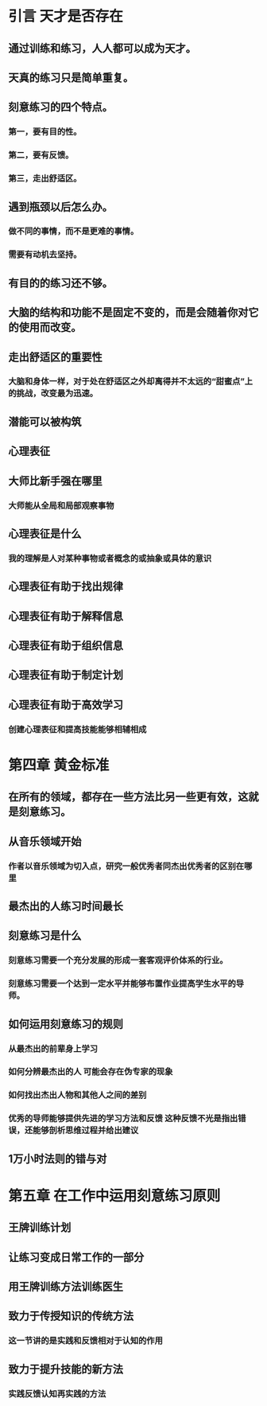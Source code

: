 # 引言 天才是否存在
## 通过训练和练习，人人都可以成为天才。


## 天真的练习只是简单重复。

## 刻意练习的四个特点。
### 第一，要有目的性。
### 第二，要有反馈。
### 第三，走出舒适区。

## 遇到瓶颈以后怎么办。
### 做不同的事情，而不是更难的事情。
### 需要有动机去坚持。

## 有目的的练习还不够。

## 大脑的结构和功能不是固定不变的，而是会随着你对它的使用而改变。

## 走出舒适区的重要性
### 大脑和身体一样，对于处在舒适区之外却离得并不太远的“甜蜜点”上的挑战，改变最为迅速。 

## 潜能可以被构筑

## 心理表征

## 大师比新手强在哪里
### 大师能从全局和局部观察事物

## 心理表征是什么
### 我的理解是人对某种事物或者概念的或抽象或具体的意识

## 心理表征有助于找出规律

## 心理表征有助于解释信息

## 心理表征有助于组织信息

## 心理表征有助于制定计划

## 心理表征有助于高效学习
### 创建心理表征和提高技能能够相辅相成

# 第四章 黄金标准
## 在所有的领域，都存在一些方法比另一些更有效，这就是刻意练习。

## 从音乐领域开始
### 作者以音乐领域为切入点，研究一般优秀者同杰出优秀者的区别在哪里

## 最杰出的人练习时间最长

## 刻意练习是什么
### 刻意练习需要一个充分发展的形成一套客观评价体系的行业。
### 刻意练习需要一个达到一定水平并能够布置作业提高学生水平的导师。

## 如何运用刻意练习的规则
### 从最杰出的前辈身上学习
### 如何分辨最杰出的人 可能会存在伪专家的现象

### 如何找出杰出人物和其他人之间的差别
### 优秀的导师能够提供先进的学习方法和反馈 这种反馈不光是指出错误，还能够剖析思维过程并给出建议

## 1万小时法则的错与对

# 第五章 在工作中运用刻意练习原则

## 王牌训练计划

## 让练习变成日常工作的一部分

## 用王牌训练方法训练医生

## 致力于传授知识的传统方法
### 这一节讲的是实践和反馈相对于认知的作用

## 致力于提升技能的新方法
### 实践反馈认知再实践的方法




